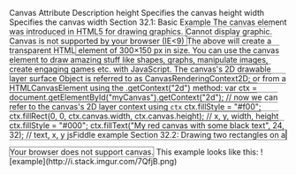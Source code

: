 Canvas
Attribute Description
height Specifies the canvas height
width Specifies the canvas width
Section 32.1: Basic Example
The canvas element was introduced in HTML5 for drawing graphics.
<canvas id="myCanvas">
Cannot display graphic. Canvas is not supported by your browser (IE<9)
</canvas>
The above will create a transparent HTML<canvas> element of 300×150 px in size.
You can use the canvas element to draw amazing stuff like shapes, graphs, manipulate images, create engaging
games etc. with JavaScript.
The canvas's 2D drawable layer surface Object is referred to as CanvasRenderingContext2D; or from a
HTMLCanvasElement using the .getContext("2d") method:
var ctx = document.getElementById("myCanvas").getContext("2d");
// now we can refer to the canvas's 2D layer context using `ctx`
ctx.fillStyle = "#f00";
ctx.fillRect(0, 0, ctx.canvas.width, ctx.canvas.height); // x, y, width, height
ctx.fillStyle = "#000";
ctx.fillText("My red canvas with some black text", 24, 32); // text, x, y
jsFiddle example
Section 32.2: Drawing two rectangles on a <canvas>
<!DOCTYPE html>
<html lang="en">
<head>
<meta charset="utf-8" />
<title>Draw two rectangles on the canvas</title>
<style>
canvas{
border:1px solid gray;
}
</style>
<script async>
window.onload = init; // call init() once the window is completely loaded
function init(){
// #1 - get reference to <canvas> element
var canvas = document.querySelector('canvas');
// #2 - get reference to the drawing context and drawing API
var ctx = canvas.getContext('2d');
// #3 - all fill operations are now in red
ctx.fillStyle = 'red';
  // #4 - fill a 100x100 rectangle at x=0,y=0
ctx.fillRect(0,0,100,100);
// #5 - all fill operations are now in green
ctx.fillStyle = 'green';
// #6 - fill a 50x50 rectangle at x=25,y=25
ctx.fillRect(25,25,50,50);
}
</script>
</head>
<body>
<canvas width=300 height=200>Your browser does not support canvas.</canvas>
</body>
</html>
This example looks like this:
![example](http://i.stack.imgur.com/7QfjB.png)
